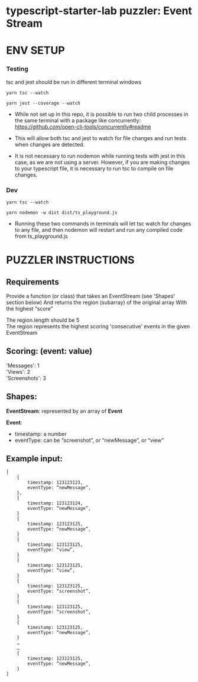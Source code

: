 # typescript-starter-lab puzzler: Event Stream
# ENV SETUP
### Testing
tsc and jest should be run in different terminal windows
```T1
yarn tsc --watch
```
```T2
yarn jest --coverage --watch
```
* While not set up in this repo, it is possible to run two child processes in the same terminal with a package like concurrently: https://github.com/open-cli-tools/concurrently#readme

* This will allow both tsc and jest to watch for file changes and run tests when changes are detected.

* It is not necessary to run nodemon while running tests with jest in this case, as we are not using a server. However, if you are making changes to your typescript file, it is necessary to run tsc to compile on file changes.
### Dev
```T1
yarn tsc --watch
```
```T2
yarn nodemon -w dist dist/ts_playground.js
```
* Running these two commands in terminals will let tsc watch for changes to any file, and then nodemon will restart and run any compiled code from ts_playground.js

# PUZZLER INSTRUCTIONS

## Requirements

Provide a function (or class) that takes an EventStream (see 'Shapes' section below)
And returns the region (subarray) of the original array
With the highest “score”

The region.length should be 5 </br>
The region represents the highest scoring 'consecutive' events in the given EventStream

## Scoring: (event: value)
 
'Messages': 1 </br>
'Views': 2 </br>
'Screenshots': 3 </br>

## Shapes:

__EventStream__: represented by an array of __Event__

__Event__: </br>
- timestamp: a number </br>
- eventType: can be “screenshot”, or “newMessage”, or “view”

## Example input:

```
[
	{
		timestamp: 123123123,
		eventType: “newMessage”,
	},
	{
		timestamp: 123123124,
		eventType: “newMessage”,
	}
	{
		timestamp: 123123125,
		eventType: “newMessage”,
	}
	{
		timestamp: 123123125,
		eventType: “view”,
	}
	{
		timestamp: 123123125,
		eventType: “view”,
	}
	{
		timestamp: 123123125,
		eventType: “screenshot”,
	}
	{
		timestamp: 123123125,
		eventType: “screenshot”,
	}
	{
		timestamp: 123123125,
		eventType: “newMessage”,
	}
	…
	…
	{
		timestamp: 123123125,
		eventType: “newMessage”,
	}
]
```
